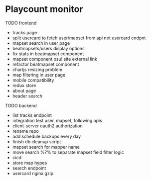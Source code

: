 # Playcount monitor

TODO frontend

* tracks page
* split usercard to fetch user/mapset from api not usercard endpnt
* mapset search in user page
* beatmapsets/users display options
* fix stats in beatmapset component
* mapset component osu! site external link
* refactor beatmapset component
* chartjs resizing problem
* map filtering in user page
* mobile compatibility
* redux store
* about page
* header search

TODO backend

* list tracks endpoint
* integration test user, mapset, following apis
* client-server oauth2 authorization 
* rename repo 
* add schedule backups every day
* finish db cleanup script
* mapset search for mapper name
* move search %?% to separate mapset field filter logic
* cicd
* store map hypes
* search endpoint
* usercard nginx gzip